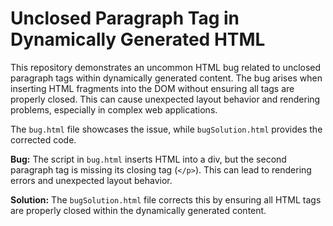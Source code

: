 # Unclosed Paragraph Tag in Dynamically Generated HTML

This repository demonstrates an uncommon HTML bug related to unclosed paragraph tags within dynamically generated content.  The bug arises when inserting HTML fragments into the DOM without ensuring all tags are properly closed. This can cause unexpected layout behavior and rendering problems, especially in complex web applications.

The `bug.html` file showcases the issue, while `bugSolution.html` provides the corrected code.

**Bug:** The script in `bug.html` inserts HTML into a div, but the second paragraph tag is missing its closing tag (`</p>`). This can lead to rendering errors and unexpected layout behavior.

**Solution:** The `bugSolution.html` file corrects this by ensuring all HTML tags are properly closed within the dynamically generated content.
